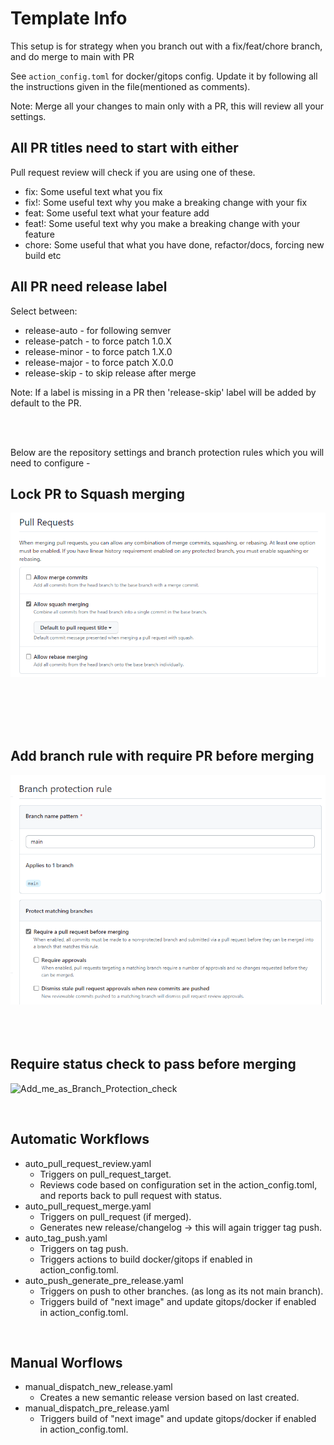 # Template Info

This setup is for strategy when you branch out with a fix/feat/chore branch, and do merge to main with PR

See `action_config.toml` for docker/gitops config. Update it by following all the instructions given in the file(mentioned as comments).

Note: Merge all your changes to main only with a PR, this will review all your settings.

## All PR titles need to start with either

Pull request review will check if you are using one of these.

- fix: Some useful text what you fix
- fix!: Some useful text why you make a breaking change with your fix
- feat: Some useful text what your feature add
- feat!: Some useful text why you make a breaking change with your feature
- chore: Some useful that what you have done, refactor/docs, forcing new build etc


## All PR need release label

Select between:

- release-auto - for following semver
- release-patch - to force patch 1.0.X
- release-minor - to force patch 1.X.0
- release-major - to force patch X.0.0
- release-skip - to skip release after merge

Note: If a label is missing in a PR then 'release-skip' label will be added by default to the PR.

<br /><br />

Below are the repository settings and branch protection rules which you will need to configure -

## Lock PR to Squash merging

![Pull_request_merge](https://github.com/Aibel365/python-app-template/blob/d5a219f73a91d787e242e775880be59e08beee8a/images/PR.png)

<br /><br /><br /><br />

## Add branch rule with require PR before merging

![Branch_Protection](https://github.com/Aibel365/python-app-template/blob/d5a219f73a91d787e242e775880be59e08beee8a/images/BP_Rule.png)
<br /><br /><br /><br />

## Require status check to pass before merging

![Add_me_as_Branch_Protection_check](https://github.com/Aibel365/python-app-template/assets/121802270/d9ce10d6-cdf5-40ff-b72f-ff6fe86d645b)


<br />

## Automatic Workflows


- auto_pull_request_review.yaml
    - Triggers on pull_request_target.
    - Reviews code based on configuration set in the action_config.toml, and reports back to pull request with status.
- auto_pull_request_merge.yaml
    - Triggers on pull_request (if merged).
    - Generates new release/changelog -> this will again trigger tag push.
- auto_tag_push.yaml
    - Triggers on tag push.
    - Triggers actions to build docker/gitops if enabled in action_config.toml.
- auto_push_generate_pre_release.yaml
    - Triggers on push to other branches. (as long as its not main branch).
    - Triggers build of "next image" and update gitops/docker if enabled in action_config.toml.


<br />

## Manual Worflows

- manual_dispatch_new_release.yaml
    - Creates a new semantic release version based on last created.
- manual_dispatch_pre_release.yaml
    - Triggers build of "next image" and update gitops/docker if enabled in action_config.toml.


